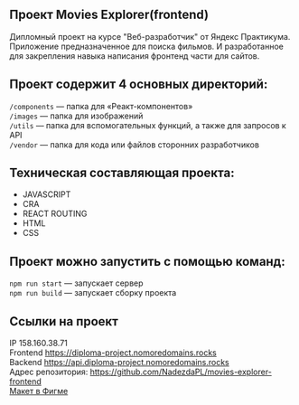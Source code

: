 
## Проект Movies Explorer(frontend)

Дипломный проект на курсе "Веб-разработчик" от Яндекс Практикума. Приложение предназначенное для поиска фильмов. И разработанное для закрепления навыка написания фронтенд части для сайтов.

## Проект содержит 4 основных директорий:

`/сomponents` — папка для «Реакт-компонентов»  
`/images` — папка для изображений   
`/utils` — папка для вспомогательных функций, а также для запросов к API  
`/vendor` — папка для кода или файлов сторонних разработчиков    
  
## Техническая составляющая проекта:

* JAVASCRIPT
* CRA
* REACT ROUTING
* HTML
* CSS


## Проект можно запустить с помощью команд:

`npm run start` — запускает сервер    
`npm run build` — запускает сборку проекта  
            
## Ссылки на проект

IP 158.160.38.71  
Frontend https://diploma-project.nomoredomains.rocks  
Backend https://api.diploma-project.nomoredomains.rocks  
Адрес репозитория: https://github.com/NadezdaPL/movies-explorer-frontend  
[Макет в Фигме](https://disk.yandex.ru/d/Az9utHCZJqRpug)